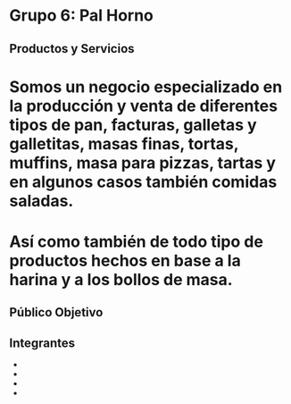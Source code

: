# Grupo 6: Pal Horno

## Productos y Servicios
 # Somos un negocio especializado en la producción y venta de diferentes tipos de pan, facturas, galletas y galletitas, masas finas, tortas, muffins, masa para pizzas, tartas y en algunos casos también comidas saladas.
 # Así como también de todo tipo de productos hechos en base a la harina y a los bollos de masa.

## Público Objetivo

## Integrantes

-
-
-
-
